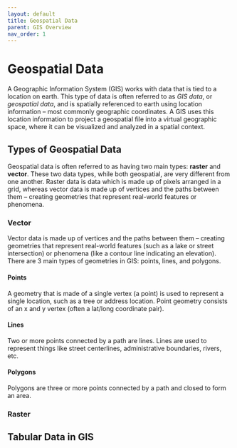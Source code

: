 ```yaml
---
layout: default
title: Geospatial Data
parent: GIS Overview
nav_order: 1
---
```


# Geospatial Data

A Geographic Information System (GIS) works with data that is tied to a location on earth. This type of data is often referred to as *GIS data*, or *geospatial data*, and is spatially referenced to earth using location information – most commonly geographic coordinates. A GIS uses this location information to project a geospatial file into a virtual geographic space, where it can be visualized and analyzed in a spatial context.

## Types of Geospatial Data

Geospatial data is often referred to as having two main types: **raster** and **vector**. These two data types, while both geospatial, are very different from one another. Raster data is data which is made up of pixels arranged in a grid, whereas vector data is made up of vertices and the paths between them – creating geometries that represent real-world features or phenomena.

### Vector
Vector data is made up of vertices and the paths between them – creating geometries that represent real-world features (such as a lake or street intersection) or phenomena (like a contour line indicating an elevation). There are 3 main types of geometries in GIS: points, lines, and polygons.     
#### Points
A geometry that is made of a single vertex (a point) is used to represent a single location, such as a tree or address location. Point geometry consists of an x and y vertex (often a lat/long coordinate pair).    

#### Lines
Two or more points connected by a path are lines. Lines are used to represent things like street centerlines, administrative boundaries, rivers, etc.

#### Polygons
Polygons are three or more points connected by a path and closed to form an area. 

### Raster


## Tabular Data in GIS
